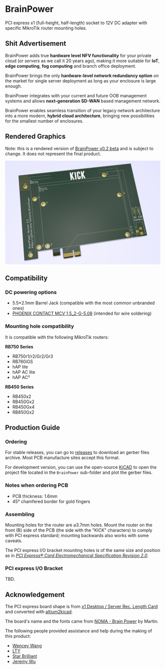# BrainPower

PCI express x1 (full-height, half-length) socket to 12V DC adapter with specific MikroTik router mounting holes.

## Shit Advertisement

BrainPower adds true **hardware level NFV functionality** for your private cloud (or *servers* as we call it 20 years ago), making it more suitable for **IoT**, **edge computing**, **fog computing** and branch office deployment.

BrainPower brings the only **hardware-level network redundancy option** on the market for single server deployment as long as your enclosure is large enough. 

BrainPower integrates with your current and future OOB management systems and allows **next-generation SD-WAN** based management network. 

BrainPower enables seamless transition of your legacy network architecture into a more modern, **hybrid cloud architecture**, bringing new possibilities for the smallest number of enclosures.

## Rendered Graphics

Note: this is a rendered version of [BrainPower v0.2 beta](https://github.com/Jamesits/BrainPower/commit/1534756f81d0aac4159775ea0ed6522c7cd4834d) and is subject to change. It does not represent the final product.

![](misc/rendered_graphics/front.png)

## Compatibility

### DC powering options

* 5.5*2.1mm Barrel Jack (compatible with the most common unbranded ones)
* [PHOENIX CONTACT MCV 1,5_2-G-5.08](https://www.phoenixcontact.com/online/portal/us?uri=pxc-oc-itemdetail:pid=1836299&library=usen&tab=1) (intended for wire soldering)

### Mounting hole compatibility

It is compatible with the following MikroTik routers:

**RB750 Series**

* RB750r1/r2/Gr2/Gr3
* RB760iGS
* hAP lite
* hAP AC lite
* hAP AC²

**RB450 Series**

* RB450x2
* RB450Gx2
* RB450Gx4
* RB850Gx2

## Production Guide

### Ordering

For stable releases, you can go to [releases](https://github.com/Jamesits/BrainPower/releases) to download an gerber files archive. Most PCB manufacture sites accept this format.

For development version, you can use the open-source [KiCAD](http://www.kicad-pcb.org/) to open the project file located in the `BrainPower` sub-folder and plot the gerber files.

### Notes when ordering PCB

* PCB thickness: 1.6mm
* 45° chamfered border for gold fingers

### Assembling

Mounting holes for the router are ⌀3.7mm holes. Mount the router on the front (B) side of the PCB (the side with the "KICK" characters) to comply with PCI express standard; mounting backwards also works with some caveats.

The PCI express I/O bracket mounting holes is of the same size and position as in [*PCI Express® Card Electromechanical Specification Revision 2.0*](https://members.pcisig.com/wg/PCI-SIG/document/download/8285).

### PCI express I/O Bracket

TBD.

## Acknowledgement

The PCI express board shape is from [x1 Desktop / Server Rec. Length Card](https://designcontent.live.altium.com/TemplateDesigns/PCI%20Express#TemplateDesignDetail/PDE-0001-00054) and converted with [altium2kicad](https://github.com/thesourcerer8/altium2kicad).

The board's name and the fonts came from [NOMA - Brain Power](https://www.youtube.com/watch?v=h-mUGj41hWA) by Martin.

The following people provided assistance and help during the making of this product:

* [Wencey Wang](https://github.com/WenceyWang)
* [LTY](https://github.com/lty1993)
* [Star Brilliant](https://github.com/m13253)
* [Jeremy Wu](https://github.com/jemerywudev)
